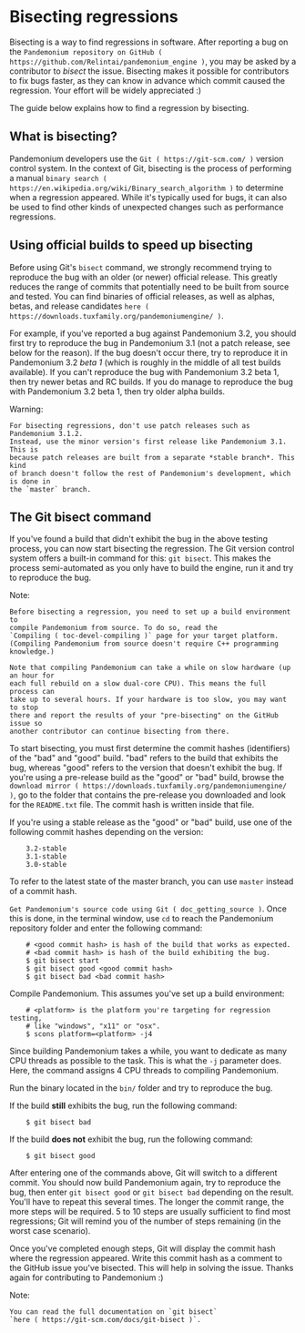 

Bisecting regressions
=====================


Bisecting is a way to find regressions in software. After reporting a bug on the
`Pandemonium repository on GitHub ( https://github.com/Relintai/pandemonium_engine )`, you may
be asked by a contributor to *bisect* the issue. Bisecting makes it possible for
contributors to fix bugs faster, as they can know in advance which commit caused
the regression. Your effort will be widely appreciated :)

The guide below explains how to find a regression by bisecting.

What is bisecting?
------------------

Pandemonium developers use the `Git ( https://git-scm.com/ )` version control system.
In the context of Git, bisecting is the process of performing a manual
`binary search ( https://en.wikipedia.org/wiki/Binary_search_algorithm )`
to determine when a regression appeared. While it's typically used for bugs,
it can also be used to find other kinds of unexpected changes such as
performance regressions.

Using official builds to speed up bisecting
-------------------------------------------

Before using Git's `bisect` command, we strongly recommend trying to reproduce
the bug with an older (or newer) official release. This greatly reduces the
range of commits that potentially need to be built from source and tested.
You can find binaries of official releases, as well as alphas, betas,
and release candidates `here ( https://downloads.tuxfamily.org/pandemoniumengine/ )`.

For example, if you've reported a bug against Pandemonium 3.2, you should first try to
reproduce the bug in Pandemonium 3.1 (not a patch release, see below for the reason).
If the bug doesn't occur there, try to reproduce it in Pandemonium 3.2 *beta 1* (which
is roughly in the middle of all test builds available). If you can't reproduce
the bug with Pandemonium 3.2 beta 1, then try newer betas and RC builds. If you do
manage to reproduce the bug with Pandemonium 3.2 beta 1, then try older alpha builds.

Warning:


    For bisecting regressions, don't use patch releases such as Pandemonium 3.1.2.
    Instead, use the minor version's first release like Pandemonium 3.1. This is
    because patch releases are built from a separate *stable branch*. This kind
    of branch doesn't follow the rest of Pandemonium's development, which is done in
    the `master` branch.

The Git bisect command
----------------------

If you've found a build that didn't exhibit the bug in the above testing
process, you can now start bisecting the regression. The Git version control
system offers a built-in command for this: `git bisect`. This makes the
process semi-automated as you only have to build the engine, run it and try to
reproduce the bug.

Note:


    Before bisecting a regression, you need to set up a build environment to
    compile Pandemonium from source. To do so, read the
    `Compiling ( toc-devel-compiling )` page for your target platform.
    (Compiling Pandemonium from source doesn't require C++ programming knowledge.)

    Note that compiling Pandemonium can take a while on slow hardware (up an hour for
    each full rebuild on a slow dual-core CPU). This means the full process can
    take up to several hours. If your hardware is too slow, you may want to stop
    there and report the results of your "pre-bisecting" on the GitHub issue so
    another contributor can continue bisecting from there.

To start bisecting, you must first determine the commit hashes (identifiers) of
the "bad" and "good" build. "bad" refers to the build that exhibits the bug,
whereas "good" refers to the version that doesn't exhibit the bug. If you're
using a pre-release build as the "good" or "bad" build, browse the `download
mirror ( https://downloads.tuxfamily.org/pandemoniumengine/ )`, go to the folder that
contains the pre-release you downloaded and look for the `README.txt` file.
The commit hash is written inside that file.

If you're using a stable release as the "good" or "bad" build, use one of the
following commit hashes depending on the version:

```
    3.2-stable
    3.1-stable
    3.0-stable
```

To refer to the latest state of the master branch, you can use `master`
instead of a commit hash.

`Get Pandemonium's source code using Git ( doc_getting_source )`. Once this
is done, in the terminal window, use `cd` to reach the Pandemonium repository
folder and enter the following command:

```
    # <good commit hash> is hash of the build that works as expected.
    # <bad commit hash> is hash of the build exhibiting the bug.
    $ git bisect start
    $ git bisect good <good commit hash>
    $ git bisect bad <bad commit hash>
```

Compile Pandemonium. This assumes you've set up a build environment:

```
    # <platform> is the platform you're targeting for regression testing,
    # like "windows", "x11" or "osx".
    $ scons platform=<platform> -j4
```

Since building Pandemonium takes a while, you want to dedicate as many CPU threads as
possible to the task. This is what the `-j` parameter does. Here, the command
assigns 4 CPU threads to compiling Pandemonium.

Run the binary located in the `bin/` folder and try to reproduce the bug.

If the build **still** exhibits the bug, run the following command:

```
    $ git bisect bad
```

If the build **does not** exhibit the bug, run the following command:

```
    $ git bisect good
```

After entering one of the commands above, Git will switch to a different commit.
You should now build Pandemonium again, try to reproduce the bug, then enter `git
bisect good` or `git bisect bad` depending on the result. You'll have to
repeat this several times. The longer the commit range, the more steps will be
required. 5 to 10 steps are usually sufficient to find most regressions; Git
will remind you of the number of steps remaining (in the worst case scenario).

Once you've completed enough steps, Git will display the commit hash where the
regression appeared. Write this commit hash as a comment to the GitHub issue
you've bisected. This will help in solving the issue. Thanks again for
contributing to Pandemonium :)

Note:


    You can read the full documentation on `git bisect`
    `here ( https://git-scm.com/docs/git-bisect )`.
